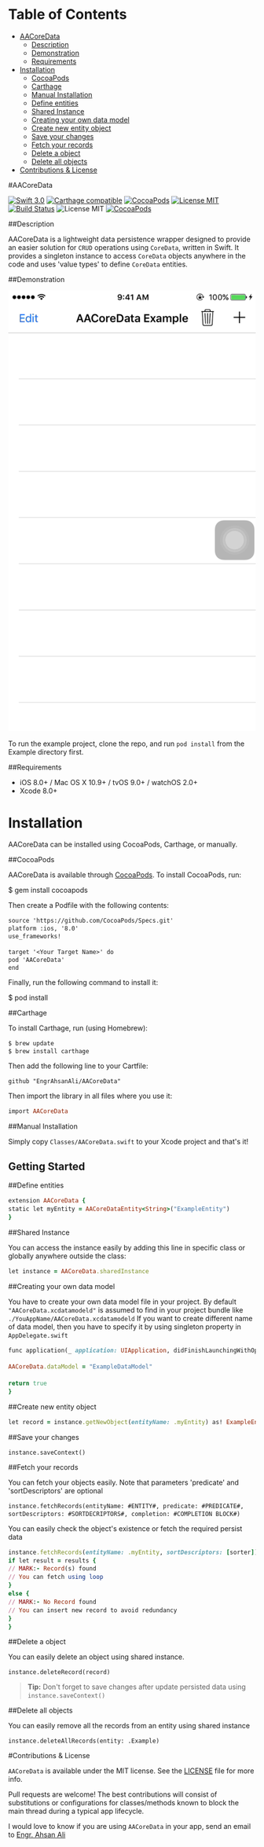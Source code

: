 # Table of Contents

- [AACoreData](#section-id-3)
  - [Description](#section-id-10)
  - [Demonstration](#section-id-15)
  - [Requirements](#section-id-24)
- [Installation](#section-id-29)
  - [CocoaPods](#section-id-33)
  - [Carthage](#section-id-56)
  - [Manual Installation](#section-id-74)
  - [Define entities](#section-id-83)
  - [Shared Instance](#section-id-92)
  - [Creating your own data model](#section-id-102)
  - [Create new entity object](#section-id-119)
  - [Save your changes](#section-id-128)
  - [Fetch your records](#section-id-138)
  - [Delete a object](#section-id-166)
  - [Delete all objects](#section-id-180)
- [Contributions & License](#section-id-192)



<div id='section-id-3'/>

#AACoreData

[![Swift 3.0](https://img.shields.io/badge/Swift-3.0-orange.svg?style=flat)](https://developer.apple.com/swift/) [![Carthage compatible](https://img.shields.io/badge/Carthage-compatible-4BC51D.svg?style=flat)](https://github.com/Carthage/Carthage) [![CocoaPods](https://img.shields.io/cocoapods/v/AACoreData.svg)](http://cocoadocs.org/docsets/AACoreData) [![License MIT](https://img.shields.io/badge/License-MIT-blue.svg?style=flat)](https://github.com/Carthage/Carthage) [![Build Status](https://travis-ci.org/EngrAhsanAli/AACoreData.svg?branch=master)](https://travis-ci.org/EngrAhsanAli/AACoreData) 
![License MIT](https://img.shields.io/github/license/mashape/apistatus.svg) [![CocoaPods](https://img.shields.io/cocoapods/p/AACoreData.svg)]()


<div id='section-id-10'/>

##Description


AACoreData is a lightweight data persistence wrapper designed to provide an easier solution for `CRUD` operations using `CoreData`, written in Swift. It provides a singleton instance to access `CoreData` objects anywhere in the code and uses 'value types' to define `CoreData` entities.

<div id='section-id-15'/>

##Demonstration



![](https://github.com/EngrAhsanAli/AACoreData/blob/master/Screenshots/demo.gif)


To run the example project, clone the repo, and run `pod install` from the Example directory first.

<div id='section-id-24'/>

##Requirements

- iOS 8.0+ / Mac OS X 10.9+ / tvOS 9.0+ / watchOS 2.0+
- Xcode 8.0+

<div id='section-id-29'/>

# Installation

AACoreData can be installed using CocoaPods, Carthage, or manually.

<div id='section-id-33'/>

##CocoaPods

AACoreData is available through [CocoaPods](http://cocoapods.org). To install CocoaPods, run:

$ gem install cocoapods

Then create a Podfile with the following contents:

```
source 'https://github.com/CocoaPods/Specs.git'
platform :ios, '8.0'
use_frameworks!

target '<Your Target Name>' do
pod 'AACoreData'
end

```

Finally, run the following command to install it:

$ pod install

<div id='section-id-56'/>

##Carthage

To install Carthage, run (using Homebrew):
```
$ brew update
$ brew install carthage
```
Then add the following line to your Cartfile:

```
github "EngrAhsanAli/AACoreData" 
```

Then import the library in all files where you use it:
```ruby
import AACoreData
```

<div id='section-id-74'/>

##Manual Installation

Simply copy `Classes/AACoreData.swift` to your Xcode project and that's it!


Getting Started
----------


<div id='section-id-83'/>

##Define entities

```ruby
extension AACoreData {
static let myEntity = AACoreDataEntity<String>("ExampleEntity")
}
```

<div id='section-id-92'/>

##Shared Instance

You can access the instance easily by adding this line in specific class or globally anywhere outside the class: 

```ruby
let instance = AACoreData.sharedInstance
```


<div id='section-id-102'/>

##Creating your own data model

You have to create your own data model file in your project. By default `"AACoreData.xcdatamodeld"` is assumed to find in your project bundle like `./YouAppName/AACoreData.xcdatamodeld`
If you want to create different name of data model, then you have to specify it by using singleton property in `AppDelegate.swift`

```ruby
func application(_ application: UIApplication, didFinishLaunchingWithOptions launchOptions: [UIApplicationLaunchOptionsKey: Any]?) -> Bool {

AACoreData.dataModel = "ExampleDataModel"

return true
}
```



<div id='section-id-119'/>

##Create new entity object 
```ruby
let record = instance.getNewObject(entityName: .myEntity) as! ExampleEntity
```



<div id='section-id-128'/>

##Save your changes  

```
instance.saveContext()
```



<div id='section-id-138'/>

##Fetch your records 

You can fetch your objects easily.
Note that parameters 'predicate' and 'sortDescriptors' are optional

```
instance.fetchRecords(entityName: #ENTITY#, predicate: #PREDICATE#, sortDescriptors: #SORTDECRIPTORS#, completion: #COMPLETION BLOCK#)
```

You can easily check the object's existence or fetch the required persist data

```ruby
instance.fetchRecords(entityName: .myEntity, sortDescriptors: [sorter]) { (results) in
if let result = results {
// MARK:- Record(s) found
// You can fetch using loop
}
else {
// MARK:- No Record found
// You can insert new record to avoid redundancy
}
}
```




<div id='section-id-166'/>

##Delete a object

You can easily delete an object using shared instance.

```
instance.deleteRecord(record)
```

> **Tip:** Don't forget to save changes after update persisted data using `instance.saveContext()`
> 



<div id='section-id-180'/>

##Delete all objects

You can easily remove all the records from an entity using shared instance

```
instance.deleteAllRecords(entity: .Example)
```



<div id='section-id-192'/>

#Contributions & License

`AACoreData` is available under the MIT license. See the [LICENSE](./LICENSE) file for more info.

Pull requests are welcome! The best contributions will consist of substitutions or configurations for classes/methods known to block the main thread during a typical app lifecycle.

I would love to know if you are using `AACoreData` in your app, send an email to [Engr. Ahsan Ali](mailto:hafiz.m.ahsan.ali@gmail.com)
